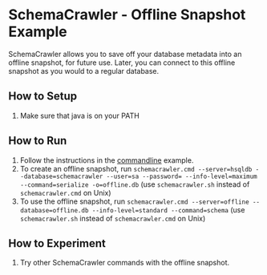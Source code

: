 # SchemaCrawler - Offline Snapshot Example

SchemaCrawler allows you to save off your database metadata into an 
offline snapshot, for future use. Later, you can connect to this offline 
snapshot as you would to a regular database.

## How to Setup
1. Make sure that java is on your PATH

## How to Run
1. Follow the instructions in the [commandline](../commandline/commandline-readme.html) example. 
2. To create an offline snapshot, run 
   `schemacrawler.cmd --server=hsqldb --database=schemacrawler --user=sa --password= --info-level=maximum --command=serialize -o=offline.db` 
   (use `schemacrawler.sh` instead of `schemacrawler.cmd` on Unix)
3. To use the offline snapshot, run 
   `schemacrawler.cmd --server=offline --database=offline.db --info-level=standard --command=schema` 
   (use `schemacrawler.sh` instead of `schemacrawler.cmd` on Unix)
## How to Experiment
1. Try other SchemaCrawler commands with the offline snapshot.
